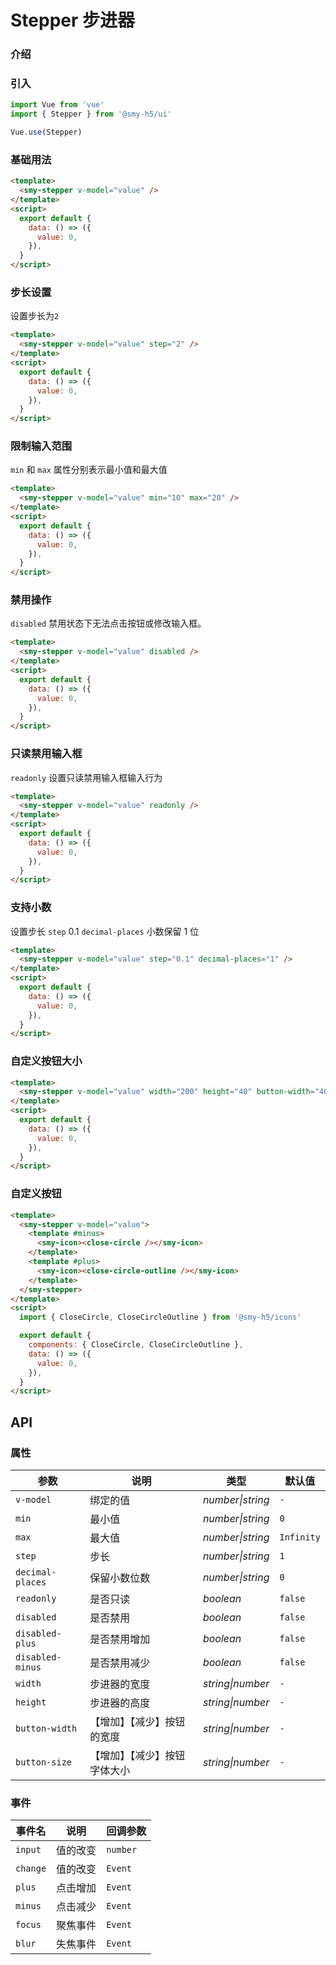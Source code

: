 # Stepper 步进器

### 介绍

### 引入

```js
import Vue from 'vue'
import { Stepper } from '@smy-h5/ui'

Vue.use(Stepper)
```

### 基础用法

```html
<template>
  <smy-stepper v-model="value" />
</template>
<script>
  export default {
    data: () => ({
      value: 0,
    }),
  }
</script>
```

### 步长设置

设置步长为`2`

```html
<template>
  <smy-stepper v-model="value" step="2" />
</template>
<script>
  export default {
    data: () => ({
      value: 0,
    }),
  }
</script>
```

### 限制输入范围

`min` 和 `max` 属性分别表示最小值和最大值

```html
<template>
  <smy-stepper v-model="value" min="10" max="20" />
</template>
<script>
  export default {
    data: () => ({
      value: 0,
    }),
  }
</script>
```

### 禁用操作

`disabled` 禁用状态下无法点击按钮或修改输入框。

```html
<template>
  <smy-stepper v-model="value" disabled />
</template>
<script>
  export default {
    data: () => ({
      value: 0,
    }),
  }
</script>
```

### 只读禁用输入框

`readonly` 设置只读禁用输入框输入行为

```html
<template>
  <smy-stepper v-model="value" readonly />
</template>
<script>
  export default {
    data: () => ({
      value: 0,
    }),
  }
</script>
```

### 支持小数

设置步长 `step` 0.1 `decimal-places` 小数保留 1 位

```html
<template>
  <smy-stepper v-model="value" step="0.1" decimal-places="1" />
</template>
<script>
  export default {
    data: () => ({
      value: 0,
    }),
  }
</script>
```

### 自定义按钮大小

```html
<template>
  <smy-stepper v-model="value" width="200" height="40" button-width="40" button-size="25" />
</template>
<script>
  export default {
    data: () => ({
      value: 0,
    }),
  }
</script>
```

### 自定义按钮

```html
<template>
  <smy-stepper v-model="value">
    <template #minus>
      <smy-icon><close-circle /></smy-icon>
    </template>
    <template #plus>
      <smy-icon><close-circle-outline /></smy-icon>
    </template>
  </smy-stepper>
</template>
<script>
  import { CloseCircle, CloseCircleOutline } from '@smy-h5/icons'

  export default {
    components: { CloseCircle, CloseCircleOutline },
    data: () => ({
      value: 0,
    }),
  }
</script>
```

## API

### 属性

| 参数             | 说明                         | 类型             | 默认值     |
| ---------------- | ---------------------------- | ---------------- | ---------- |
| `v-model`        | 绑定的值                     | _number\|string_ | `-`        |
| `min`            | 最小值                       | _number\|string_ | `0`        |
| `max`            | 最大值                       | _number\|string_ | `Infinity` |
| `step`           | 步长                         | _number\|string_ | `1`        |
| `decimal-places` | 保留小数位数                 | _number\|string_ | `0`        |
| `readonly`       | 是否只读                     | _boolean_        | `false`    |
| `disabled`       | 是否禁用                     | _boolean_        | `false`    |
| `disabled-plus`  | 是否禁用增加                 | _boolean_        | `false`    |
| `disabled-minus` | 是否禁用减少                 | _boolean_        | `false`    |
| `width`          | 步进器的宽度                 | _string\|number_ | `-`        |
| `height`         | 步进器的高度                 | _string\|number_ | `-`        |
| `button-width`   | 【增加】【减少】按钮的宽度   | _string\|number_ | `-`        |
| `button-size`    | 【增加】【减少】按钮字体大小 | _string\|number_ | `-`        |

### 事件

| 事件名   | 说明     | 回调参数 |
| -------- | -------- | -------- |
| `input`  | 值的改变 | `number` |
| `change` | 值的改变 | `Event`  |
| `plus`   | 点击增加 | `Event`  |
| `minus`  | 点击减少 | `Event`  |
| `focus`  | 聚焦事件 | `Event`  |
| `blur`   | 失焦事件 | `Event`  |
